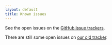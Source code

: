```yaml
---
layout: default
title: Known issues
---
```


See the open issues on the [GitHub issue trackers][issue-trackers].

There are still some open issues on [our old tracker][voms-jira-open].

[issue-trackers]: /support.md#issue-trackers
[voms-jira-open]: https://issues.infn.it/jira/issues/?filter=12510
